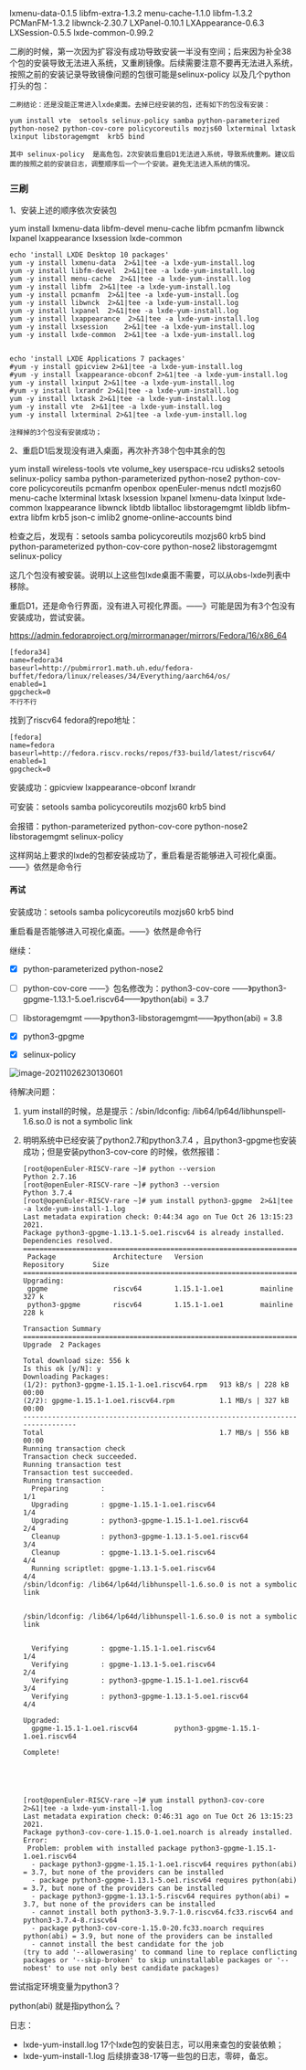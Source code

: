 lxmenu-data-0.1.5 
libfm-extra-1.3.2 
menu-cache-1.1.0 
libfm-1.3.2 
PCManFM-1.3.2 
libwnck-2.30.7 
LXPanel-0.10.1 
LXAppearance-0.6.3 
LXSession-0.5.5 
lxde-common-0.99.2 

二刷的时候，第一次因为扩容没有成功导致安装一半没有空间；后来因为补全38个包的安装导致无法进入系统，又重刷镜像。后续需要注意不要再无法进入系统，按照之前的安装记录导致镜像问题的包很可能是selinux-policy 以及几个python打头的包：



```
二刷结论：还是没能正常进入lxde桌面。去掉已经安装的包，还有如下的包没有安装：

yum install vte  setools selinux-policy samba python-parameterized python-nose2 python-cov-core policycoreutils mozjs60 lxterminal lxtask lxinput libstoragemgmt  krb5 bind 

其中 selinux-policy  是高危包，2次安装后重启D1无法进入系统，导致系统重刷。建议后面的按照之前的安装日志，调整顺序后一个一个安装。避免无法进入系统的情况。
```





### 三刷



1、安装上述的顺序依次安装包

yum install lxmenu-data libfm-devel menu-cache libfm pcmanfm libwnck lxpanel lxappearance lxsession  lxde-common



```
echo 'install LXDE Desktop 10 packages'
yum -y install lxmenu-data  2>&1|tee -a lxde-yum-install.log
yum -y install libfm-devel  2>&1|tee -a lxde-yum-install.log
yum -y install menu-cache  2>&1|tee -a lxde-yum-install.log
yum -y install libfm  2>&1|tee -a lxde-yum-install.log
yum -y install pcmanfm  2>&1|tee -a lxde-yum-install.log
yum -y install libwnck  2>&1|tee -a lxde-yum-install.log
yum -y install lxpanel  2>&1|tee -a lxde-yum-install.log
yum -y install lxappearance  2>&1|tee -a lxde-yum-install.log
yum -y install lxsession    2>&1|tee -a lxde-yum-install.log
yum -y install lxde-common  2>&1|tee -a lxde-yum-install.log


echo 'install LXDE Applications 7 packages'
#yum -y install gpicview 2>&1|tee -a lxde-yum-install.log
#yum -y install lxappearance-obconf 2>&1|tee -a lxde-yum-install.log
yum -y install lxinput 2>&1|tee -a lxde-yum-install.log
#yum -y install lxrandr 2>&1|tee -a lxde-yum-install.log
yum -y install lxtask 2>&1|tee -a lxde-yum-install.log
yum -y install vte  2>&1|tee -a lxde-yum-install.log
yum -y install lxterminal 2>&1|tee -a lxde-yum-install.log

注释掉的3个包没有安装成功；
```





2、重启D1后发现没有进入桌面，再次补齐38个包中其余的包

yum install wireless-tools vte volume_key userspace-rcu udisks2 setools selinux-policy samba python-parameterized python-nose2 python-cov-core policycoreutils pcmanfm openbox openEuler-menus ndctl mozjs60 menu-cache lxterminal lxtask lxsession lxpanel lxmenu-data lxinput lxde-common lxappearance libwnck libtdb libtalloc libstoragemgmt libldb libfm-extra libfm krb5 json-c imlib2 gnome-online-accounts bind 



检查之后，发现有：setools  samba  policycoreutils mozjs60 krb5  bind python-parameterized  python-cov-core  python-nose2 libstoragemgmt  selinux-policy

这几个包没有被安装。说明以上这些包lxde桌面不需要，可以从obs-lxde列表中移除。



重启D1，还是命令行界面，没有进入可视化界面。——》可能是因为有3个包没有安装成功，尝试安装。



https://admin.fedoraproject.org/mirrormanager/mirrors/Fedora/16/x86_64

```
[fedora34]
name=fedora34
baseurl=http://pubmirror1.math.uh.edu/fedora-buffet/fedora/linux/releases/34/Everything/aarch64/os/
enabled=1
gpgcheck=0
不行不行
```

找到了riscv64 fedora的repo地址：

```
[fedora]
name=fedora
baseurl=http://fedora.riscv.rocks/repos/f33-build/latest/riscv64/
enabled=1
gpgcheck=0
```

安装成功：gpicview lxappearance-obconf lxrandr

可安装：setools  samba  policycoreutils mozjs60 krb5  bind 

会报错：python-parameterized  python-cov-core  python-nose2 libstoragemgmt  selinux-policy

这样网站上要求的lxde的包都安装成功了，重启看是否能够进入可视化桌面。——》依然是命令行



#### 再试

安装成功：setools  samba  policycoreutils mozjs60 krb5  bind 

重启看是否能够进入可视化桌面。——》依然是命令行





继续：

- [x] python-parameterized   python-nose2   

- [ ] python-cov-core ——》包名修改为：python3-cov-core ——》python3-gpgme-1.13.1-5.oe1.riscv64——》python(abi) = 3.7

- [ ] libstoragemgmt  ——》python3-libstoragemgmt——》python(abi) = 3.8

- [x] python3-gpgme

- [x] selinux-policy



![image-20211026230130601](images/image-20211026230130601.png)



待解决问题：

1. yum install的时候，总是提示：/sbin/ldconfig: /lib64/lp64d/libhunspell-1.6.so.0 is not a symbolic link

2. 明明系统中已经安装了python2.7和python3.7.4  ，且python3-gpgme也安装成功；但是安装python3-cov-core 的时候，依然报错：

   ```
   [root@openEuler-RISCV-rare ~]# python --version
   Python 2.7.16
   [root@openEuler-RISCV-rare ~]# python3 --version
   Python 3.7.4
   [root@openEuler-RISCV-rare ~]# yum install python3-gpgme  2>&1|tee -a lxde-yum-install-1.log
   Last metadata expiration check: 0:44:34 ago on Tue Oct 26 13:15:23 2021.
   Package python3-gpgme-1.13.1-5.oe1.riscv64 is already installed.
   Dependencies resolved.
   ================================================================================
    Package              Architecture   Version              Repository       Size
   ================================================================================
   Upgrading:
    gpgme                riscv64        1.15.1-1.oe1         mainline        327 k
    python3-gpgme        riscv64        1.15.1-1.oe1         mainline        228 k
   
   Transaction Summary
   ================================================================================
   Upgrade  2 Packages
   
   Total download size: 556 k
   Is this ok [y/N]: y
   Downloading Packages:
   (1/2): python3-gpgme-1.15.1-1.oe1.riscv64.rpm   913 kB/s | 228 kB     00:00    
   (2/2): gpgme-1.15.1-1.oe1.riscv64.rpm           1.1 MB/s | 327 kB     00:00    
   --------------------------------------------------------------------------------
   Total                                           1.7 MB/s | 556 kB     00:00     
   Running transaction check
   Transaction check succeeded.
   Running transaction test
   Transaction test succeeded.
   Running transaction
     Preparing        :                                                        1/1 
     Upgrading        : gpgme-1.15.1-1.oe1.riscv64                             1/4 
     Upgrading        : python3-gpgme-1.15.1-1.oe1.riscv64                     2/4 
     Cleanup          : python3-gpgme-1.13.1-5.oe1.riscv64                     3/4 
     Cleanup          : gpgme-1.13.1-5.oe1.riscv64                             4/4 
     Running scriptlet: gpgme-1.13.1-5.oe1.riscv64                             4/4 
   /sbin/ldconfig: /lib64/lp64d/libhunspell-1.6.so.0 is not a symbolic link
   
   
   /sbin/ldconfig: /lib64/lp64d/libhunspell-1.6.so.0 is not a symbolic link
   
   
     Verifying        : gpgme-1.15.1-1.oe1.riscv64                             1/4 
     Verifying        : gpgme-1.13.1-5.oe1.riscv64                             2/4 
     Verifying        : python3-gpgme-1.15.1-1.oe1.riscv64                     3/4 
     Verifying        : python3-gpgme-1.13.1-5.oe1.riscv64                     4/4 
   
   Upgraded:
     gpgme-1.15.1-1.oe1.riscv64         python3-gpgme-1.15.1-1.oe1.riscv64        
   
   Complete!
   
   
   
   
   
   [root@openEuler-RISCV-rare ~]# yum install python3-cov-core  2>&1|tee -a lxde-yum-install-1.log
   Last metadata expiration check: 0:46:31 ago on Tue Oct 26 13:15:23 2021.
   Package python3-cov-core-1.15.0-1.oe1.noarch is already installed.
   Error: 
    Problem: problem with installed package python3-gpgme-1.15.1-1.oe1.riscv64
     - package python3-gpgme-1.15.1-1.oe1.riscv64 requires python(abi) = 3.7, but none of the providers can be installed
     - package python3-gpgme-1.13.1-5.oe1.riscv64 requires python(abi) = 3.7, but none of the providers can be installed
     - package python3-gpgme-1.13.1-5.riscv64 requires python(abi) = 3.7, but none of the providers can be installed
     - cannot install both python3-3.9.7-1.0.riscv64.fc33.riscv64 and python3-3.7.4-8.riscv64
     - package python3-cov-core-1.15.0-20.fc33.noarch requires python(abi) = 3.9, but none of the providers can be installed
     - cannot install the best candidate for the job
   (try to add '--allowerasing' to command line to replace conflicting packages or '--skip-broken' to skip uninstallable packages or '--nobest' to use not only best candidate packages)
   ```

   

尝试指定环境变量为python3？

python(abi) 就是指python么？



日志：

- lxde-yum-install.log  17个lxde包的安装日志，可以用来查包的安装依赖；
- lxde-yum-install-1.log   后续排查38-17等一些包的日志，零碎，备忘。

